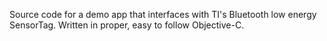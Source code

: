 Source code for a demo app that interfaces with TI's Bluetooth low energy SensorTag. Written in proper, easy to follow Objective-C.

